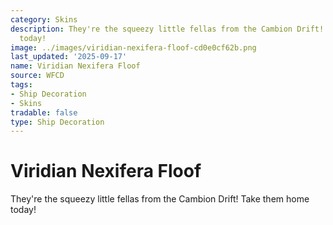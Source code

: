 ```yaml
---
category: Skins
description: They're the squeezy little fellas from the Cambion Drift! Take them home
  today!
image: ../images/viridian-nexifera-floof-cd0e0cf62b.png
last_updated: '2025-09-17'
name: Viridian Nexifera Floof
source: WFCD
tags:
- Ship Decoration
- Skins
tradable: false
type: Ship Decoration
---
```


# Viridian Nexifera Floof

They're the squeezy little fellas from the Cambion Drift! Take them home today!

